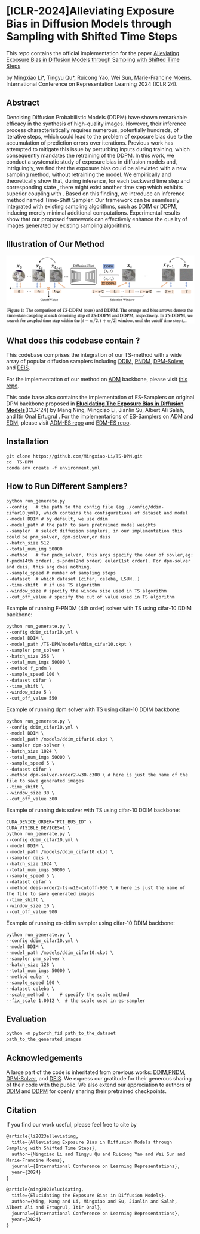 # [ICLR-2024]Alleviating Exposure Bias in Diffusion Models through Sampling with Shifted Time Steps
This repo contains the official implementation for the paper [Alleviating Exposure Bias in Diffusion Models through Sampling with Shifted Time Steps](https://arxiv.org/pdf/2305.15583.pdf)  


by [Mingxiao Li*](https://scholar.google.com/citations?user=0t2f7joAAAAJ&hl=en), [Tingyu Qu*](https://scholar.google.com/citations?user=d18-zLYAAAAJ&hl=en), Ruicong Yao, Wei Sun, [Marie-Francine Moens](https://people.cs.kuleuven.be/~sien.moens/). International Conference on Representation Learning 2024 (ICLR'24).

## Abstract
<div stype="text-align: left;">
Denoising Diffusion Probabilistic Models (DDPM) have shown remarkable efficacy in the synthesis of high-quality images. However, their inference process characteristically requires numerous, potentially hundreds, of iterative steps, which could lead to the problem of exposure bias due to the accumulation of prediction errors over iterations. Previous work has attempted to mitigate this issue by perturbing inputs during training, which consequently mandates the retraining of the DDPM. In this work, we conduct a systematic study of exposure bias in diffusion models and, intriguingly, we find that the exposure bias could be alleviated with a new sampling method, without retraining the model. We empirically and theoretically show that, during inference, for each backward time step  and corresponding state , there might exist another time step  which exhibits superior coupling with . Based on this finding, we introduce an inference method named Time-Shift Sampler. Our framework can be seamlessly integrated with existing sampling algorithms, such as DDIM or DDPM, inducing merely minimal additional computations. Experimental results show that our proposed framework can effectively enhance the quality of images generated by existing sampling algorithms.
</div>

## Illustration of Our Method
![flowchar-img](figures/ts_dpm.png)

## What does this codebase contain ?

This codebase comprises the integration of our TS-method with a wide array of popular diffusion samplers including [DDIM](https://arxiv.org/pdf/2010.02502.pdf), [PNDM](https://arxiv.org/pdf/2202.09778.pdf), [DPM-Solver](https://arxiv.org/abs/2206.00927), and [DEIS](https://arxiv.org/abs/2204.13902). 

For the implementation of our method on [ADM](https://arxiv.org/pdf/2105.05233.pdf) backbone, please visit [this repo](https://github.com/tingyu215/TS-DPM-ADM).

This code base also contains the implementation of ES-Samplers on original DPM backbone proposed in **[Elucidating The Exposure Bias in Diffusion Models](https://arxiv.org/pdf/2308.15321.pdf)**(ICLR'24) by Mang Ning, Mingxiao Li, Jianlin Su, Albert Ali Salah, and Itir Onal Ertugrul . For the implementarions of ES-Samplers on [ADM](https://arxiv.org/pdf/2105.05233.pdf) and [EDM](https://arxiv.org/pdf/2206.00364.pdf), please visit [ADM-ES repo](https://github.com/forever208/ADM-ES) and [EDM-ES repo](https://github.com/forever208/EDM-ES).

## Installation
```
git clone https://github.com/Mingxiao-Li/TS-DPM.git
cd  TS-DPM
conda env create -f environment.yml
```

## How to Run Different Samplers?
```
python run_generate.py
--config   # the path to the config file (eg ./config/ddim-cifar10.yml), which contains the configurations of dataset and model
--model DDIM # by default, we use ddim
--model_path # the path to save pretrained model weights
--sampler  # select diffusion samplers, in our implementation this could be pnm_solver, dpm-solver,or deis 
--batch_size 512  
--total_num_img 50000 
--method   # for pndm_solver, this args specify the oder of sovler,eg: f-pndm(4th order), s-pndm(2nd order) euler(1st order). For dpm-solver and deis, this arg does nothing. 
--sample_speed # number of sampling steps 
--dataset  # which dataset (cifar, celeba, LSUN..)
--time-shift  # if use TS algorithm
--window_size # specify the window size used in TS algorithm
--cut_off_value # specify the cut of value used in TS algorithm
```

Example of running F-PNDM (4th order) solver with TS using cifar-10 DDIM backbone:
```
python run_generate.py \
--config ddim_cifar10.yml \
--model DDIM \
--model_path /TS-DPM/models/ddim_cifar10.ckpt \
--sampler pnm_solver \
--batch_size 256 \
--total_num_imgs 50000 \
--method f_pndm \
--sample_speed 100 \
--dataset cifar \
--time_shift \
--window_size 5 \
--cut_off_value 550
```
Example of running dpm solver with TS using cifar-10 DDIM backbone:
```
python run_generate.py \
--config ddim_cifar10.yml \
--model DDIM \
--model_path /models/ddim_cifar10.ckpt \
--sampler dpm-solver \
--batch_size 1024 \
--total_num_imgs 50000 \
--sample_speed 5 \
--dataset cifar \
--method dpm-solver-order2-w30-c300 \ # here is just the name of the file to save generated images
--time_shift \
--window_size 30 \
--cut_off_value 300
```
Example of running deis solver with TS using cifar-10 DDIM backbone:
```
CUDA_DEVICE_ORDER="PCI_BUS_ID" \
CUDA_VISIBLE_DEVICES=1 \
python run_generate.py \
--config ddim_cifar10.yml \
--model DDIM \
--model_path /models/ddim_cifar10.ckpt \
--sampler deis \
--batch_size 1024 \
--total_num_imgs 50000 \
--sample_speed 5 \
--dataset cifar \
--method deis-order2-ts-w10-cutoff-900 \ # here is just the name of the file to save generated images
--time_shift \
--window_size 10 \
--cut_off_value 900
```
Example of running es-ddim sampler using cifar-10 DDIM backbone:
```
python run_generate.py \
--config ddim_cifar10.yml \
--model DDIM \
--model_path /models/ddim_cifar10.ckpt \
--sampler pnm_solver \
--batch_size 128 \
--total_num_imgs 50000 \
--method euler \
--sample_speed 100 \
--dataset celeba \
--scale_method \    # specify the scale method
--fix_scale 1.0012 \  # the scale used in es-sampler
```

## Evaluation
```
python -m pytorch_fid path_to_the_dataset  path_to_the_generated_images
```

## Acknowledgements
A large part of the code is inheritated from previous works: [DDIM](https://arxiv.org/pdf/2010.02502.pdf),[PNDM](https://arxiv.org/pdf/2202.09778.pdf), [DPM-Solver](https://arxiv.org/abs/2206.00927), and [DEIS](https://arxiv.org/abs/2204.13902). We express our gratitude for their generous sharing of their code with the public. We also extend our appreciation to authors of [DDIM](https://arxiv.org/pdf/2010.02502.pdf) and [DDPM](https://arxiv.org/pdf/2006.11239.pdf) for openly sharing their pretrained checkpoints.

## Citation
If you find our work useful, please feel free to cite by
```
@article{li2023alleviating,
  title={Alleviating Exposure Bias in Diffusion Models through Sampling with Shifted Time Steps},
  author={Mingxiao Li and Tingyu Qu and Ruicong Yao and Wei Sun and Marie-Francine Moens},
  journal={International Conference on Learning Representations},
  year={2024}
}
```
```
@article{ning2023elucidating,
  title={Elucidating the Exposure Bias in Diffusion Models},
  author={Ning, Mang and Li, Mingxiao and Su, Jianlin and Salah, Albert Ali and Ertugrul, Itir Onal},
  journal={International Conference on Learning Representations},
  year={2024}
}
```


